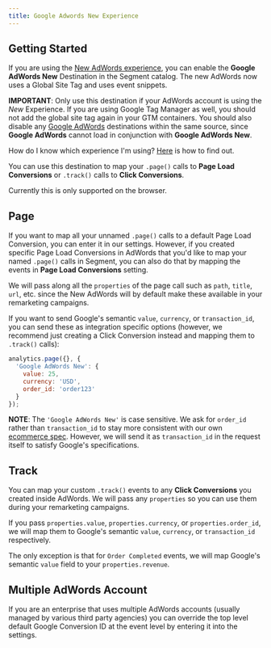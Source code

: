 ```yaml
---
title: Google Adwords New Experience 
---
```



## Getting Started

If you are using the [New AdWords experience](https://support.google.com/adwords/answer/6095821?hl=en&ref_topic=3165803), you can enable the **Google AdWords New** Destination in the Segment catalog. The new AdWords now uses a Global Site Tag and uses event snippets.

**IMPORTANT**: Only use this destination if your AdWords account is using the _New_ Experience. If you are using Google Tag Manager as well, you should not add the global site tag again in your GTM containers. You should also disable any [Google AdWords](https://segment.com/docs/destinations/adwords/) destinations within the same source, since **Google AdWords** cannot load in conjunction with **Google AdWords New**.

How do I know which experience I'm using? [Here](https://support.google.com/google-ads/answer/6398605?hl=en) is how to find out.

You can use this destination to map your `.page()` calls to **Page Load Conversions** or `.track()` calls to **Click Conversions**.

Currently this is only supported on the browser.

## Page

If you want to map all your unnamed `.page()` calls to a default Page Load Conversion, you can enter it in our settings. However, if you created specific Page Load Conversions in AdWords that you'd like to map your named `.page()` calls in Segment, you can also do that by mapping the events in **Page Load Conversions** setting.

We will pass along all the `properties` of the page call such as `path`, `title`, `url`, etc. since the New AdWords will by default make these available in your remarketing campaigns.

If you want to send Google's semantic `value`, `currency`, or `transaction_id`, you can send these as integration specific options (however, we recommend just creating a Click Conversion instead and mapping them to `.track()` calls):

```javascript
analytics.page({}, {
  'Google AdWords New': {
    value: 25,
    currency: 'USD',
    order_id: 'order123'
  }
});
```

**NOTE**: The `'Google AdWords New'` is case sensitive. We ask for `order_id` rather than  `transaction_id` to stay more consistent with our own [ecommerce spec](https://segment.com/docs/spec/ecommerce/v2). However, we will send it as `transaction_id` in the request itself to satisfy Google's specifications.

## Track

You can map your custom `.track()` events to any **Click Conversions** you created inside AdWords. We will pass any `properties` so you can use them during your remarketing campaigns.

If you pass `properties.value`, `properties.currency`, or `properties.order_id`, we will map them to Google's semantic `value`, `currency`, or `transaction_id` respectively.

The only exception is that for `Order Completed` events, we will map Google's semantic `value` field to your `properties.revenue`.

## Multiple AdWords Account

If you are an enterprise that uses multiple AdWords accounts (usually managed by various third party agencies) you can override the top level default Google Conversion ID at the event level by entering it into the settings.

